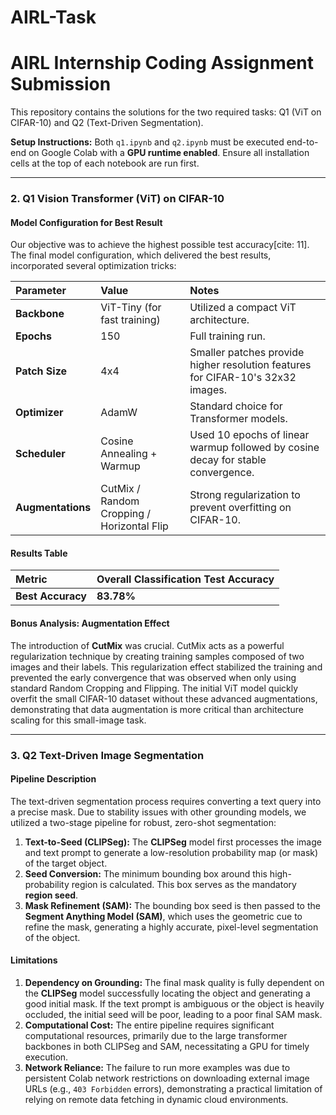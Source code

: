 # AIRL-Task

# AIRL Internship Coding Assignment Submission

This repository contains the solutions for the two required tasks: Q1 (ViT on CIFAR-10) and Q2 (Text-Driven Segmentation).

**Setup Instructions:**
Both `q1.ipynb` and `q2.ipynb` must be executed end-to-end on Google Colab with a **GPU runtime enabled**. Ensure all installation cells at the top of each notebook are run first.

---

### 2. Q1 Vision Transformer (ViT) on CIFAR-10

#### Model Configuration for Best Result

Our objective was to achieve the highest possible test accuracy[cite: 11]. The final model configuration, which delivered the best results, incorporated several optimization tricks:

| Parameter | Value | Notes |
| :--- | :--- | :--- |
| **Backbone** | ViT-Tiny (for fast training) | Utilized a compact ViT architecture. |
| **Epochs** | 150 | Full training run. |
| **Patch Size** | 4x4 | Smaller patches provide higher resolution features for CIFAR-10's 32x32 images. |
| **Optimizer** | AdamW | Standard choice for Transformer models. |
| **Scheduler** | Cosine Annealing + Warmup | Used 10 epochs of linear warmup followed by cosine decay for stable convergence. |
| **Augmentations** | CutMix / Random Cropping / Horizontal Flip | Strong regularization to prevent overfitting on CIFAR-10. |

#### Results Table

| Metric | Overall Classification Test Accuracy |
| :--- | :--- |
| **Best Accuracy** | **83.78%** |

#### Bonus Analysis: Augmentation Effect



The introduction of **CutMix** was crucial. CutMix acts as a powerful regularization technique by creating training samples composed of two images and their labels. This regularization effect stabilized the training and prevented the early convergence that was observed when only using standard Random Cropping and Flipping. The initial ViT model quickly overfit the small CIFAR-10 dataset without these advanced augmentations, demonstrating that data augmentation is more critical than architecture scaling for this small-image task.

---

### 3. Q2 Text-Driven Image Segmentation

#### Pipeline Description

The text-driven segmentation process requires converting a text query into a precise mask. Due to stability issues with other grounding models, we utilized a two-stage pipeline for robust, zero-shot segmentation:

1.  **Text-to-Seed (CLIPSeg):** The **CLIPSeg** model first processes the image and text prompt to generate a low-resolution probability map (or mask) of the target object.
2.  **Seed Conversion:** The minimum bounding box around this high-probability region is calculated. This box serves as the mandatory **region seed**.
3.  **Mask Refinement (SAM):** The bounding box seed is then passed to the **Segment Anything Model (SAM)**, which uses the geometric cue to refine the mask, generating a highly accurate, pixel-level segmentation of the object.

#### Limitations

1.  **Dependency on Grounding:** The final mask quality is fully dependent on the **CLIPSeg** model successfully locating the object and generating a good initial mask. If the text prompt is ambiguous or the object is heavily occluded, the initial seed will be poor, leading to a poor final SAM mask.
2. **Computational Cost:** The entire pipeline requires significant computational resources, primarily due to the large transformer backbones in both CLIPSeg and SAM, necessitating a GPU for timely execution.
3.  **Network Reliance:** The failure to run more examples was due to persistent Colab network restrictions on downloading external image URLs (e.g., `403 Forbidden` errors), demonstrating a practical limitation of relying on remote data fetching in dynamic cloud environments.
